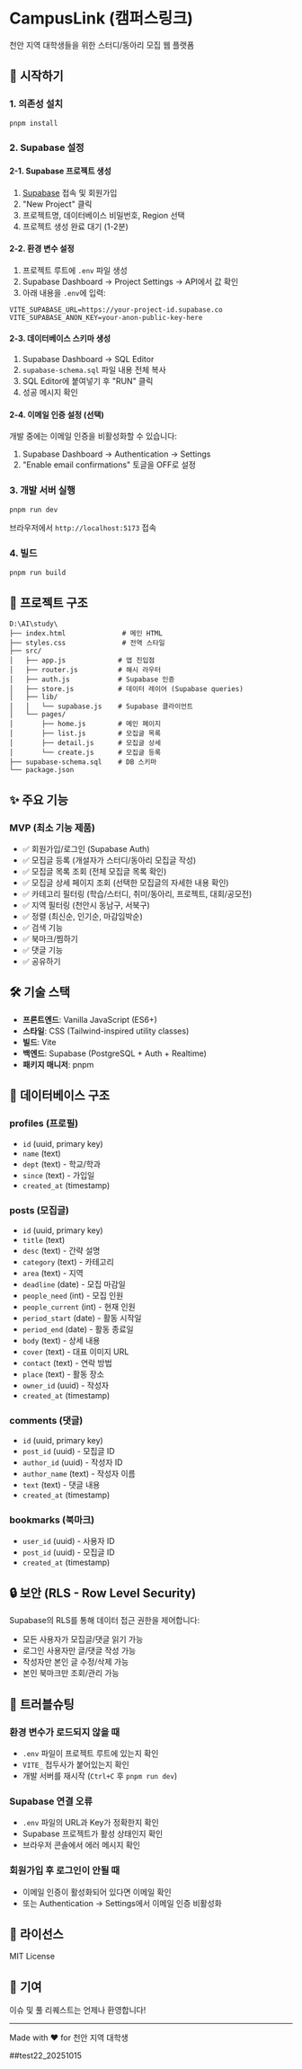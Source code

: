# CampusLink (캠퍼스링크)

천안 지역 대학생들을 위한 스터디/동아리 모집 웹 플랫폼

## 🚀 시작하기

### 1. 의존성 설치

```bash
pnpm install
```

### 2. Supabase 설정

#### 2-1. Supabase 프로젝트 생성
1. [Supabase](https://supabase.com) 접속 및 회원가입
2. "New Project" 클릭
3. 프로젝트명, 데이터베이스 비밀번호, Region 선택
4. 프로젝트 생성 완료 대기 (1-2분)

#### 2-2. 환경 변수 설정
1. 프로젝트 루트에 `.env` 파일 생성
2. Supabase Dashboard → Project Settings → API에서 값 확인
3. 아래 내용을 `.env`에 입력:

```env
VITE_SUPABASE_URL=https://your-project-id.supabase.co
VITE_SUPABASE_ANON_KEY=your-anon-public-key-here
```

#### 2-3. 데이터베이스 스키마 생성
1. Supabase Dashboard → SQL Editor
2. `supabase-schema.sql` 파일 내용 전체 복사
3. SQL Editor에 붙여넣기 후 "RUN" 클릭
4. 성공 메시지 확인

#### 2-4. 이메일 인증 설정 (선택)
개발 중에는 이메일 인증을 비활성화할 수 있습니다:
1. Supabase Dashboard → Authentication → Settings
2. "Enable email confirmations" 토글을 OFF로 설정

### 3. 개발 서버 실행

```bash
pnpm run dev
```

브라우저에서 `http://localhost:5173` 접속

### 4. 빌드

```bash
pnpm run build
```

## 📁 프로젝트 구조

```
D:\AI\study\
├── index.html              # 메인 HTML
├── styles.css              # 전역 스타일
├── src/
│   ├── app.js             # 앱 진입점
│   ├── router.js          # 해시 라우터
│   ├── auth.js            # Supabase 인증
│   ├── store.js           # 데이터 레이어 (Supabase queries)
│   ├── lib/
│   │   └── supabase.js    # Supabase 클라이언트
│   └── pages/
│       ├── home.js        # 메인 페이지
│       ├── list.js        # 모집글 목록
│       ├── detail.js      # 모집글 상세
│       └── create.js      # 모집글 등록
├── supabase-schema.sql    # DB 스키마
└── package.json
```

## ✨ 주요 기능

### MVP (최소 기능 제품)
- ✅ 회원가입/로그인 (Supabase Auth)
- ✅ 모집글 등록 (개설자가 스터디/동아리 모집글 작성)
- ✅ 모집글 목록 조회 (전체 모집글 목록 확인)
- ✅ 모집글 상세 페이지 조회 (선택한 모집글의 자세한 내용 확인)
- ✅ 카테고리 필터링 (학습/스터디, 취미/동아리, 프로젝트, 대회/공모전)
- ✅ 지역 필터링 (천안시 동남구, 서북구)
- ✅ 정렬 (최신순, 인기순, 마감임박순)
- ✅ 검색 기능
- ✅ 북마크/찜하기
- ✅ 댓글 기능
- ✅ 공유하기

## 🛠 기술 스택

- **프론트엔드**: Vanilla JavaScript (ES6+)
- **스타일**: CSS (Tailwind-inspired utility classes)
- **빌드**: Vite
- **백엔드**: Supabase (PostgreSQL + Auth + Realtime)
- **패키지 매니저**: pnpm

## 📝 데이터베이스 구조

### profiles (프로필)
- `id` (uuid, primary key)
- `name` (text)
- `dept` (text) - 학교/학과
- `since` (text) - 가입일
- `created_at` (timestamp)

### posts (모집글)
- `id` (uuid, primary key)
- `title` (text)
- `desc` (text) - 간략 설명
- `category` (text) - 카테고리
- `area` (text) - 지역
- `deadline` (date) - 모집 마감일
- `people_need` (int) - 모집 인원
- `people_current` (int) - 현재 인원
- `period_start` (date) - 활동 시작일
- `period_end` (date) - 활동 종료일
- `body` (text) - 상세 내용
- `cover` (text) - 대표 이미지 URL
- `contact` (text) - 연락 방법
- `place` (text) - 활동 장소
- `owner_id` (uuid) - 작성자
- `created_at` (timestamp)

### comments (댓글)
- `id` (uuid, primary key)
- `post_id` (uuid) - 모집글 ID
- `author_id` (uuid) - 작성자 ID
- `author_name` (text) - 작성자 이름
- `text` (text) - 댓글 내용
- `created_at` (timestamp)

### bookmarks (북마크)
- `user_id` (uuid) - 사용자 ID
- `post_id` (uuid) - 모집글 ID
- `created_at` (timestamp)

## 🔒 보안 (RLS - Row Level Security)

Supabase의 RLS를 통해 데이터 접근 권한을 제어합니다:
- 모든 사용자가 모집글/댓글 읽기 가능
- 로그인 사용자만 글/댓글 작성 가능
- 작성자만 본인 글 수정/삭제 가능
- 본인 북마크만 조회/관리 가능

## 🐛 트러블슈팅

### 환경 변수가 로드되지 않을 때
- `.env` 파일이 프로젝트 루트에 있는지 확인
- `VITE_` 접두사가 붙어있는지 확인
- 개발 서버를 재시작 (`Ctrl+C` 후 `pnpm run dev`)

### Supabase 연결 오류
- `.env` 파일의 URL과 Key가 정확한지 확인
- Supabase 프로젝트가 활성 상태인지 확인
- 브라우저 콘솔에서 에러 메시지 확인

### 회원가입 후 로그인이 안될 때
- 이메일 인증이 활성화되어 있다면 이메일 확인
- 또는 Authentication → Settings에서 이메일 인증 비활성화

## 📄 라이선스

MIT License

## 👥 기여

이슈 및 풀 리퀘스트는 언제나 환영합니다!

---

Made with ❤️ for 천안 지역 대학생

##test22_20251015